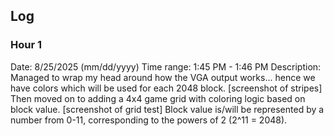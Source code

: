 ## Log

### Hour 1
Date: 8/25/2025 (mm/dd/yyyy)
Time range: 1:45 PM - 1:46 PM
Description: Managed to wrap my head around how the VGA output works... hence we have colors which will be used for each 2048 block.
[screenshot of stripes]
Then moved on to adding a 4x4 game grid with coloring logic based on block value.
[screenshot of grid test]
Block value is/will be represented by a number from 0-11, corresponding to the powers of 2 (2^11 = 2048).
